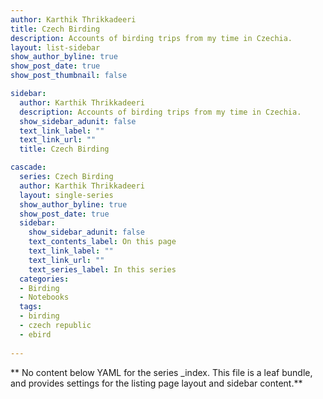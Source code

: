 ```yaml
---
author: Karthik Thrikkadeeri
title: Czech Birding
description: Accounts of birding trips from my time in Czechia.
layout: list-sidebar
show_author_byline: true
show_post_date: true
show_post_thumbnail: false

sidebar:
  author: Karthik Thrikkadeeri
  description: Accounts of birding trips from my time in Czechia.
  show_sidebar_adunit: false
  text_link_label: ""
  text_link_url: ""
  title: Czech Birding

cascade:
  series: Czech Birding
  author: Karthik Thrikkadeeri
  layout: single-series
  show_author_byline: true
  show_post_date: true
  sidebar:
    show_sidebar_adunit: false
    text_contents_label: On this page
    text_link_label: ""
    text_link_url: ""
    text_series_label: In this series
  categories:
  - Birding
  - Notebooks
  tags:
  - birding
  - czech republic
  - ebird
  
---
```


** No content below YAML for the series _index. This file is a leaf bundle, and provides settings for the listing page layout and sidebar content.**